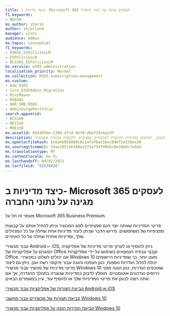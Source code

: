```yaml
---
title: כיצד מדיניות ב- Microsoft 365 לעסקים מגינה על נתוני החברה
f1.keywords:
- NOCSH
ms.author: sharik
author: skjerland
manager: scotv
audience: Admin
ms.topic: conceptual
f1_keywords:
- O365E_ESPoliciesLM
- ESPoliciesLM
- BCS365_ESPoliciesLM
ms.service: o365-administration
localization_priority: Normal
ms.collection: M365-subscription-management
ms.custom:
- Adm_O365
- Core_O365Admin_Migration
- MiniMaven
- MSB365
- OKR_SMB_M365
- AdminSurgePortfolio
search.appverid:
- BCS160
- MET150
- MOE150
ms.assetid: 665485be-2389-4f1d-9ef8-dbef19c6acdf
description: כדי להגן על נתוני החברה במכשירים האישיים של המשתמשים, השתמש במדיניות המיועדת למכשירים ספציפיים ולקבוצות אבטחה ספציפיות.
ms.openlocfilehash: 5c6a4b85b080c6c1afaf6ac5bec046f2a539ee20
ms.sourcegitcommit: 53acc851abf68e2272e75df0856c0e16b0c7e48d
ms.translationtype: MT
ms.contentlocale: he-IL
ms.lasthandoff: 04/02/2021
ms.locfileid: "51578426"
---
```

# <a name="how-policies-in-microsoft-365-for-business-protect-company-data"></a>כיצד מדיניות ב- Microsoft 365 לעסקים מגינה על נתוני החברה

מאמר זה חל על Microsoft 365 Business Premium.

פריטי המדיניות שאתה יוצר הנם ספציפיים לסוג המכשיר וניתן להחיל אותם על קבוצות ספציפיות של משתמשים. פירוש הדבר שניתן ליצור מדיניות אחת שחלה על כל המנהלים שלך, ומדיניות אחרת שחלה על כל האחרים.
  
עבור מכשירי Android ו- iOS, ניתן להוסיף או לערוך פריטי מדיניות של אפליקציה המגנים על אפליקציות של Office וקבצי עבודה הנמצאים בשימוש על-ידי אפליקציות Office. אנו יכולים לשלוט במכשירי Windows 10 מעט יותר, כך שמדיניות היישומים יכולה לכלול הגדרות נוספות, כגון הצפנה והגנה עבור מיקומי רשת וענן. ניתן גם ליצור פריטי מדיניות של מכשיר עבור מכשירי Windows 10 שאוכפים הגדרות, כגון הגנה מפני וירוסים ועדכונים אוטומטיים. מומלץ לדבוק במדיניות שנוצרה במהלך ההגדרה, אך אם אתה רוצה לכוונן את פריטי המדיניות שלך או להוסיף עוד, עיין במאמרים הבאים:
  
[קביעת תצורות של אפליקציות עבור מכשירי Android או iOS](app-protection-settings-for-android-and-ios.md)
  
[קביעת תצורות של מכשירים עבור מחשבי Windows 10](protection-settings-for-windows-10-pcs.md)
  
[קביעת הגדרות הגנה על אפליקציות עבור מכשירי Windows 10](protection-settings-for-windows-10-devices.md)
  

